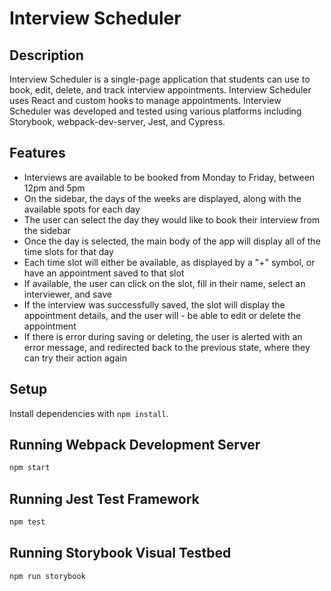 # Interview Scheduler

## Description
Interview Scheduler is a single-page application that students can use to book, edit, delete, and track interview appointments. Interview Scheduler uses React and custom hooks to manage appointments. Interview Scheduler was developed and tested using various platforms including Storybook, webpack-dev-server, Jest, and Cypress. 

## Features
- Interviews are available to be booked from Monday to Friday, between 12pm and 5pm
- On the sidebar, the days of the weeks are displayed, along with the available spots for each day
- The user can select the day they would like to book their interview from the sidebar
- Once the day is selected, the main body of the app will display all of the time slots for that day
- Each time slot will either be available, as displayed by a "+" symbol, or have an appointment saved to that slot
- If available, the user can click on the slot, fill in their name, select an interviewer, and save
- If the interview was successfully saved, the slot will display the appointment details, and the user will - be able to edit or delete the appointment
- If there is error during saving or deleting, the user is alerted with an error message, and redirected back to the previous state, where they can try their action again 




## Setup

Install dependencies with `npm install`.

## Running Webpack Development Server

```sh
npm start
```

## Running Jest Test Framework

```sh
npm test
```

## Running Storybook Visual Testbed

```sh
npm run storybook
```
